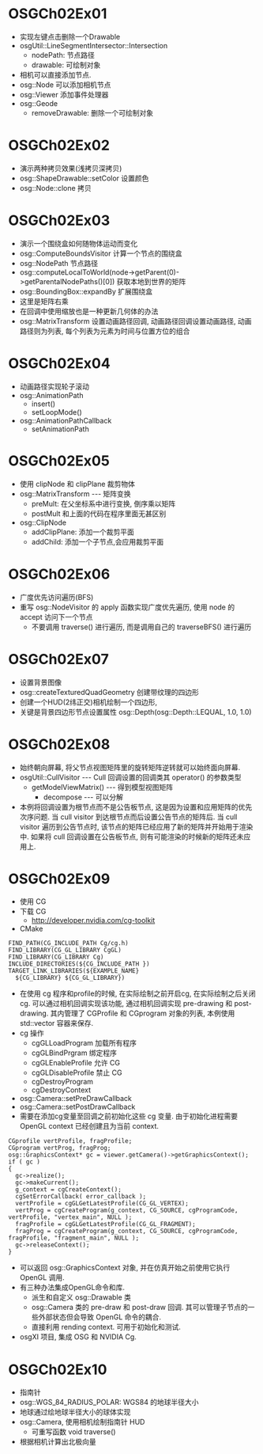 # OSGCh02Ex01
* 实现左键点击删除一个Drawable
* osgUtil::LineSegmentIntersector::Intersection
	- nodePath: 节点路径
	- drawable: 可绘制对象
* 相机可以直接添加节点.
* osg::Node 可以添加相机节点
* osg::Viewer 添加事件处理器
* osg::Geode
	- removeDrawable: 删除一个可绘制对象

# OSGCh02Ex02
* 演示两种拷贝效果(浅拷贝深拷贝)
* osg::ShapeDrawable::setColor 设置颜色
* osg::Node::clone 拷贝

# OSGCh02Ex03
* 演示一个围绕盒如何随物体运动而变化
* osg::ComputeBoundsVisitor 计算一个节点的围绕盒
* osg::NodePath 节点路径
* osg::computeLocalToWorld(node->getParent(0)->getParentalNodePaths()[0]) 获取本地到世界的矩阵
* osg::BoundingBox::expandBy 扩展围绕盒
* 这里是矩阵右乘
* 在回调中使用缩放也是一种更新几何体的办法
* osg::MatrixTransform 设置动画路径回调, 动画路径回调设置动画路径, 动画路径则为列表, 每个列表为元素为时间与位置方位的组合

# OSGCh02Ex04
* 动画路径实现轮子滚动
* osg::AnimationPath
	- insert()
	- setLoopMode()
* osg::AnimationPathCallback
	- setAnimationPath

# OSGCh02Ex05
* 使用 clipNode 和 clipPlane 裁剪物体
* osg::MatrixTransform --- 矩阵变换
	- preMult: 在父坐标系中进行变换, 倒序乘以矩阵
	- postMult 和上面的代码在程序里面无甚区别
* osg::ClipNode
	- addClipPlane: 添加一个裁剪平面
	- addChild: 添加一个子节点,会应用裁剪平面

# OSGCh02Ex06
* 广度优先访问遍历(BFS)
* 重写 osg::NodeVisitor 的 apply 函数实现广度优先遍历, 使用 node 的 accept 访问下一个节点
	- 不要调用 traverse() 进行遍历, 而是调用自己的 traverseBFS() 进行遍历

# OSGCh02Ex07
* 设置背景图像
* osg::createTexturedQuadGeometry 创建带纹理的四边形
* 创建一个HUD(2纬正交)相机绘制一个四边形,
* 关键是背景四边形节点设置属性 osg::Depth(osg::Depth::LEQUAL, 1.0, 1.0)

# OSGCh02Ex08
* 始终朝向屏幕, 将父节点视图矩阵里的旋转矩阵逆转就可以始终面向屏幕.
* osgUtil::CullVisitor --- Cull 回调设置的回调类其 operator() 的参数类型
	- getModelViewMatrix() --- 得到模型视图矩阵
		- decompose --- 可以分解
* 本例将回调设置为根节点而不是公告板节点, 这是因为设置和应用矩阵的优先次序问题. 当 cull visitor 到达根节点而后设置公告节点的矩阵后. 当 cull visitor 遍历到公告节点时, 该节点的矩阵已经应用了新的矩阵并开始用于渲染中. 如果将 cull 回调设置在公告板节点, 则有可能渲染的时候新的矩阵还未应用上.

# OSGCh02Ex09
* 使用 CG
* 下载 CG
	- http://developer.nvidia.com/cg-toolkit
* CMake
```
FIND_PATH(CG_INCLUDE_PATH Cg/cg.h)
FIND_LIBRARY(CG_GL_LIBRARY CgGL)
FIND_LIBRARY(CG_LIBRARY Cg)
INCLUDE_DIRECTORIES(${CG_INCLUDE_PATH })
TARGET_LINK_LIBRARIES(${EXAMPLE_NAME}
  ${CG_LIBRARY} ${CG_GL_LIBRARY})
```
* 在使用 cg 程序和profile的时候, 在实际绘制之前开启cg, 在实际绘制之后关闭 cg. 可以通过相机回调实现该功能, 通过相机回调实现 pre-drawing 和 post-drawing. 其内管理了 CGProfile 和 CGprogram 对象的列表, 本例使用 std::vector 容器来保存.
* cg 操作
	- cgGLLoadProgram 加载所有程序
	- cgGLBindPrgram 绑定程序
	- cgGLEnableProfile 允许 CG
	- cgGLDisableProfile 禁止 CG
	- cgDestroyProgram
	- cgDestroyContext
* osg::Camera::setPreDrawCallback
* osg::Camera::setPostDrawCallback
* 需要在添加cg变量至回调之前初始化这些 cg 变量. 由于初始化进程需要 OpenGL context 已经创建且为当前 context. 
```
CGprofile vertProfile, fragProfile;
CGprogram vertProg, fragProg;
osg::GraphicsContext* gc = viewer.getCamera()->getGraphicsContext();
if ( gc )
{
  gc->realize();
  gc->makeCurrent();
  g_context = cgCreateContext();
  cgSetErrorCallback( error_callback );
  vertProfile = cgGLGetLatestProfile(CG_GL_VERTEX);
  vertProg = cgCreateProgram(g_context, CG_SOURCE, cgProgramCode, vertProfile, "vertex_main", NULL );
  fragProfile = cgGLGetLatestProfile(CG_GL_FRAGMENT);
  fragProg = cgCreateProgram(g_context, CG_SOURCE, cgProgramCode, fragProfile, "fragment_main", NULL );
  gc->releaseContext();
}
```
* 可以返回 osg::GraphicsContext 对象, 并在仿真开始之前使用它执行 OpenGL 调用.
* 有三种办法集成OpenGL命令和库.
	- 派生和自定义 osg::Drawable 类
	- osg::Camera 类的 pre-draw 和 post-draw 回调. 其可以管理子节点的一些外部状态但会导致 OpenGL 命令的耦合.
	- 直接利用 rending context. 可用于初始化和测试.
* osgXI 项目, 集成 OSG 和 NVIDIA Cg.
# OSGCh02Ex10
* 指南针
* osg::WGS_84_RADIUS_POLAR: WGS84 的地球半径大小
* 地球通过绘地球半径大小的球体实现
* osg::Camera, 使用相机绘制指南针 HUD
	- 可重写函数 void traverse()
* 根据相机计算出北极向量